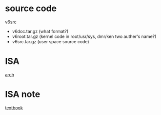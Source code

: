 

# source code
[v6src](http://minnie.tuhs.org/Archive/PDP-11/Distributions/research/Dennis_v6/) 
- v6doc.tar.gz (what format?) 
- v6root.tar.gz (kernel code in root/usr/sys, dmr/ken two auther's name?)
- v6src.tar.gz (user space source code)

# ISA
[arch](https://en.wikipedia.org/wiki/PDP-11_architecture)

# ISA note
[textbook](http://www.cdf.toronto.edu/~ajr/258/notes/pdp11.html)
